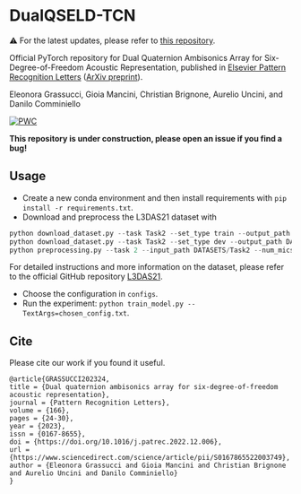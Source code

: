 # DualQSELD-TCN

:warning: For the latest updates, please refer to [this repository](https://github.com/ispamm/DualQSELD-TCN).

Official PyTorch repository for Dual Quaternion Ambisonics Array for Six-Degree-of-Freedom Acoustic Representation, published in 
[Elsevier Pattern Recognition Letters](https://www.sciencedirect.com/science/article/pii/S0167865522003749) ([ArXiv preprint](https://arxiv.org/pdf/2204.01851.pdf)).

Eleonora Grassucci, Gioia Mancini, Christian Brignone, Aurelio Uncini, and Danilo Comminiello

[![PWC](https://img.shields.io/endpoint.svg?url=https://paperswithcode.com/badge/dual-quaternion-ambisonics-array-for-six/sound-event-localization-and-detection-on)](https://paperswithcode.com/sota/sound-event-localization-and-detection-on?p=dual-quaternion-ambisonics-array-for-six)


**This repository is under construction, please open an issue if you find a bug!**

## Usage

* Create a new conda environment and then install requirements with `pip install -r requirements.txt`.
* Download and preprocess the L3DAS21 dataset with
```python
python download_dataset.py --task Task2 --set_type train --output_path DATASETS/Task2
python download_dataset.py --task Task2 --set_type dev --output_path DATASETS/Task2
python preprocessing.py --task 2 --input_path DATASETS/Task2 --num_mics 2 --frame_len 100
```
For detailed instructions and more information on the dataset, please refer to the official GitHub repository [L3DAS21](https://github.com/l3das/L3DAS21).

* Choose the configuration in `configs`.
* Run the experiment: `python train_model.py --TextArgs=chosen_config.txt`.


## Cite
Please cite our work if you found it useful.

```
@article{GRASSUCCI202324,
title = {Dual quaternion ambisonics array for six-degree-of-freedom acoustic representation},
journal = {Pattern Recognition Letters},
volume = {166},
pages = {24-30},
year = {2023},
issn = {0167-8655},
doi = {https://doi.org/10.1016/j.patrec.2022.12.006},
url = {https://www.sciencedirect.com/science/article/pii/S0167865522003749},
author = {Eleonora Grassucci and Gioia Mancini and Christian Brignone and Aurelio Uncini and Danilo Comminiello}
}
```
